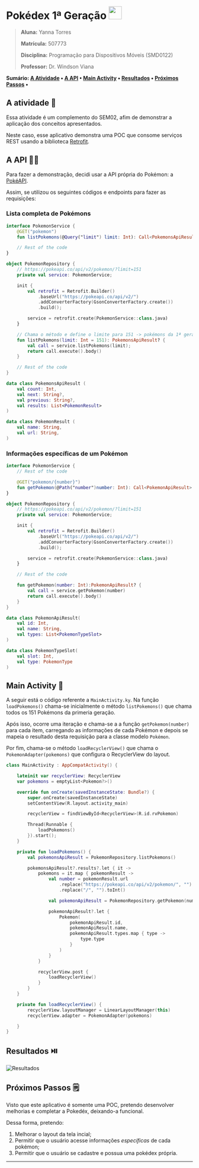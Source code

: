 <h1>Pokédex 1ª Geração <img src="https://seeklogo.com//images/P/pokeball-logo-DC23868CA1-seeklogo.com.png" width="35px">
</h1>

> **Aluna:** Yanna Torres
>
> **Matrícula:** 507773
>
> **Disciplina:** Programação para Dispositivos Móveis (SMD0122)
>
> **Professor:** Dr. Windson Viana

**Sumário: [A Atividade](#a-atividade-page_with_curl) • [A API](#a-api-woman_technologist) • [Main Activity](#main-activity-pushpin) • [Resultados](#resultados-play_or_pause_button) • [Próximos Passos](#próximos-passos-spiral_notepad) •**

## A atividade :page_with_curl:

Essa atividade é um complemento do SEM02, afim de demonstrar a aplicação dos conceitos apresentados.

Neste caso, esse aplicativo demonstra uma POC que consome serviços REST usando a biblioteca [Retrofit](https://square.github.io/retrofit/).

## A API :woman_technologist:

Para fazer a demonstração, decidi usar a API própria do Pokémon: a [PokéAPI](https://pokeapi.co/).

Assim, se utilizou os seguintes códigos e endpoints para fazer as requisições:

### Lista completa de Pokémons

```kotlin
interface PokemonService {
    @GET("pokemon")
    fun listPokemons(@Query("limit") limit: Int): Call<PokemonsApiResult>

    // Rest of the code
}
```

```kotlin
object PokemonRepository {
    // https://pokeapi.co/api/v2/pokemon/?limit=151
    private val service: PokemonService;

    init {
        val retrofit = Retrofit.Builder()
            .baseUrl("https://pokeapi.co/api/v2/")
            .addConverterFactory(GsonConverterFactory.create())
            .build();

        service = retrofit.create(PokemonService::class.java)
    }

    // Chama o método e define o limite para 151 -> pokémons da 1ª geração
    fun listPokemons(limit: Int = 151): PokemonsApiResult? {
        val call = service.listPokemons(limit);
        return call.execute().body()
    }

    // Rest of the code
}
```

```kotlin
data class PokemonsApiResult (
    val count: Int,
    val next: String?,
    val previous: String?,
    val results: List<PokemonResult>
)

data class PokemonResult (
    val name: String,
    val url: String,
)
```

### Informações específicas de um Pokémon

```kotlin
interface PokemonService {
    // Rest of the code

    @GET("pokemon/{number}")
    fun getPokemon(@Path("number")number: Int): Call<PokemonApiResult>
}
```

```kotlin
object PokemonRepository {
    // https://pokeapi.co/api/v2/pokemon/?limit=151
    private val service: PokemonService;

    init {
        val retrofit = Retrofit.Builder()
            .baseUrl("https://pokeapi.co/api/v2/")
            .addConverterFactory(GsonConverterFactory.create())
            .build();

        service = retrofit.create(PokemonService::class.java)
    }

    // Rest of the code

    fun getPokemon(number: Int):PokemonApiResult? {
        val call = service.getPokemon(number)
        return call.execute().body()
    }
}
```

```kotlin
data class PokemonApiResult(
    val id: Int,
    val name: String,
    val types: List<PokemonTypeSlot>
)

data class PokemonTypeSlot(
    val slot: Int,
    val type: PokemonType
)
```

## Main Activity :pushpin:

A seguir está o código referente a `MainActivity.ky`. Na função `loadPokemons()` chama-se inicialmente o método `listPokemons()` que chama todos os 151 Pokémons da primeria geração.

Após isso, ocorre uma iteração e chama-se a a função `getPokemon(number)` para cada item, carregando as informações de cada Pokémon e depois se mapeia o resultado desta requisição para a classe modelo `Pokémon`.

Por fim, chama-se o método `loadRecyclerView()` que chama o `PokemonAdapter(pokemons)` que configura o RecyclerView do layout.

```kotlin
class MainActivity : AppCompatActivity() {

    lateinit var recyclerView: RecyclerView
    var pokemons = emptyList<Pokemon?>()

    override fun onCreate(savedInstanceState: Bundle?) {
        super.onCreate(savedInstanceState)
        setContentView(R.layout.activity_main)

        recyclerView = findViewById<RecyclerView>(R.id.rvPokemon)

        Thread(Runnable {
            loadPokemons()
        }).start();
    }

    private fun loadPokemons() {
        val pokemonsApiResult = PokemonRepository.listPokemons()

        pokemonsApiResult?.results?.let { it ->
            pokemons = it.map { pokemonResult ->
                val number = pokemonResult.url
                    .replace("https://pokeapi.co/api/v2/pokemon/", "")
                    .replace("/", "").toInt()

                val pokemonApiResult = PokemonRepository.getPokemon(number)

                pokemonApiResult?.let {
                    Pokemon(
                        pokemonApiResult.id,
                        pokemonApiResult.name,
                        pokemonApiResult.types.map { type ->
                            type.type
                        }
                    )
                }
            }

            recyclerView.post {
                loadRecyclerView()
            }
        }
    }

    private fun loadRecyclerView() {
        recyclerView.layoutManager = LinearLayoutManager(this)
        recyclerView.adapter = PokemonAdapter(pokemons)

    }
}
```

## Resultados :play_or_pause_button:

![Resultados](poke02.gif)


## Próximos Passos :spiral_notepad:

Visto que este aplicativo é somente uma POC, pretendo desenvolver melhorias e completar a Pokedéx, deixando-a funcional.

Dessa forma, pretendo:

1. Melhorar o layout da tela incial;
2. Permitir que o usuário acesse informações _específicas_ de cada pokémon;
3. Permitir que o usuário se cadastre e possua uma pokédex própria.

---
